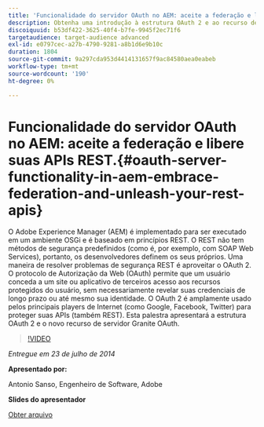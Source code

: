```yaml
---
title: 'Funcionalidade do servidor OAuth no AEM: aceite a federação e libere suas APIs REST.'
description: Obtenha uma introdução à estrutura OAuth 2 e ao recurso de servidor Granite OAuth. O Adobe Experience Manager (AEM) é implementado para ser executado em um ambiente OSGi e é baseado em princípios REST.
discoiquuid: b53df422-3625-40f4-b7fe-9945f2ec71f6
targetaudience: target-audience advanced
exl-id: e0797cec-a27b-4790-9281-a8b1d6e9b10c
duration: 1804
source-git-commit: 9a297cda953d4414131657f9ac84580aea0eabeb
workflow-type: tm+mt
source-wordcount: '190'
ht-degree: 0%

---
```


# Funcionalidade do servidor OAuth no AEM: aceite a federação e libere suas APIs REST.{#oauth-server-functionality-in-aem-embrace-federation-and-unleash-your-rest-apis}

O Adobe Experience Manager (AEM) é implementado para ser executado em um ambiente OSGi e é baseado em princípios REST. O REST não tem métodos de segurança predefinidos (como é, por exemplo, com SOAP Web Services), portanto, os desenvolvedores definem os seus próprios. Uma maneira de resolver problemas de segurança REST é aproveitar o OAuth 2. O protocolo de Autorização da Web (OAuth) permite que um usuário conceda a um site ou aplicativo de terceiros acesso aos recursos protegidos do usuário, sem necessariamente revelar suas credenciais de longo prazo ou até mesmo sua identidade. O OAuth 2 é amplamente usado pelos principais players de Internet (como Google, Facebook, Twitter) para proteger suas APIs (também REST). Esta palestra apresentará a estrutura OAuth 2 e o novo recurso de servidor Granite OAuth.

>[!VIDEO](https://video.tv.adobe.com/v/19466/?quality=9)

*Entregue em 23 de julho de 2014*

**Apresentado por:**

Antonio Sanso, Engenheiro de Software, Adobe

**Slides do apresentador**

[Obter arquivo](assets/oauth-server-functionality-in-aem-7-23-14.pdf)
<!--
[Get back to the Overview](https://helpx.adobe.com/experience-manager/kt/eseminars/gems/aem-index.html)
-->
